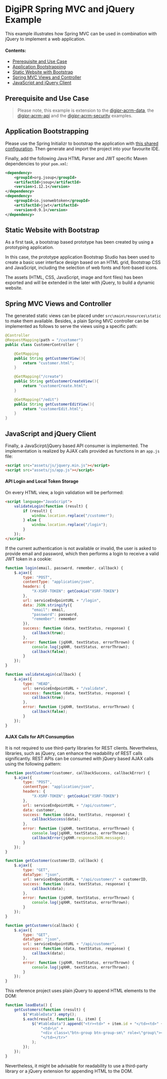 # DigiPR Spring MVC and jQuery Example

This example illustrates how Spring MVC can be used in combination with jQuery to implement a web application.

#### Contents:
- [Prerequisite and Use Case](#prerequisite-and-use-case)
- [Application Bootstrapping](#application-bootstrapping)
- [Static Website with Bootstrap](#static-website-with-bootstrap)
- [Spring MVC Views and Controller](#spring-mvc-views-and-controller)
- [JavaScript and jQuery Client](#javascript-and-jquery-client)

## Prerequisite and Use Case

> Please note, this example is extension to the [digipr-acrm-data](https://github.com/DigiPR/digipr-acrm/tree/master/digipr-acrm-data), the [digipr-acrm-api](https://github.com/DigiPR/digipr-acrm/tree/master/digipr-acrm-api) and the [digipr-acrm-security](https://github.com/DigiPR/digipr-acrm/tree/master/digipr-acrm-security) examples.


## Application Bootstrapping

Please use the Spring Initializr to bootstrap the application with [this shared configuration](https://start.spring.io/#!type=maven-project&language=java&platformVersion=2.2.1.RELEASE&packaging=jar&jvmVersion=1.8&groupId=rocks.process.acrm&artifactId=digipr-acrm-web&name=digipr-acrm-web&description=demo%20project%20for%20spring%20boot&packageName=rocks.process.acrm&dependencies=data-jpa,web,security,h2,postgresql,configuration-processor).
Then generate and import the project into your favourite IDE.

Finally, add the following Java HTML Parser and JWT specific Maven dependencies to your `pom.xml`:

```XML
<dependency>
    <groupId>org.jsoup</groupId>
    <artifactId>jsoup</artifactId>
    <version>1.12.1</version>
</dependency>
<dependency>
	<groupId>io.jsonwebtoken</groupId>
	<artifactId>jjwt</artifactId>
	<version>0.9.1</version>
</dependency>
```

## Static Website with Bootstrap

As a first task, a bootstrap based prototype has been created by using a prototyping application. 

In this case, the prototype application Bootstrap Studio has been used to create a basic user interface design based on an HTML grid, Bootstrap CSS and JavaScript, including the selection of web fonts and font-based icons.

The assets (HTML, CSS, JavaScript, image and font files) has been exported and will be extended in the later with jQuery, to build a dynamic website.

## Spring MVC Views and Controller

The generated static views can be placed under `src\main\resources\static` to make them available. Besides, a plain Spring MVC controller can be implemented as follows to serve the views using a specific path:

```Java
@Controller
@RequestMapping(path = "/customer")
public class CustomerController {

    @GetMapping
    public String getCustomerView(){
        return "customer.html";
    }

    @GetMapping("/create")
    public String getCustomerCreateView(){
        return "customerCreate.html";
    }

    @GetMapping("/edit")
    public String getCustomerEditView(){
        return "customerEdit.html";
    }
}
```

## JavaScript and jQuery Client

Finally, a JavaScirpt/jQuery based API consumer is implemented. The implementation is realized by AJAX calls provided as functions in an `app.js` file:

```HTML
<script src="assets/js/jquery.min.js"></script>
<script src="assets/js/app.js"></script>
```

#### API Login and Local Token Storage

On every HTML view, a login validation will be performed:
```HTML
<script language="JavaScript">
    validateLogin(function (result) {
        if (result) {
            window.location.replace("/customer");
        } else {
            window.location.replace("/login");
        }
    });
</script>
```

If the current authentication is not available or invalid, the user is asked to provide email and password, which then performs a login to receive a valid JWT token in a cookie:

```JavaScript
function login(email, password, remember, callback) {
    $.ajax({
        type: "POST",
        contentType: "application/json",
        headers: {
            "X-XSRF-TOKEN": getCookie("XSRF-TOKEN")
        },
        url: serviceEndpointURL + "/login",
        data: JSON.stringify({
            "email": email,
            "password": password,
            "remember": remember
        }),
        success: function (data, textStatus, response) {
            callback(true);
        },
        error: function (jqXHR, textStatus, errorThrown) {
            console.log(jqXHR, textStatus, errorThrown);
            callback(false);
        }
    });
}

function validateLogin(callback) {
    $.ajax({
        type: "HEAD",
        url: serviceEndpointURL + "/validate",
        success: function (data, textStatus, response) {
            callback(true);
        },
        error: function (jqXHR, textStatus, errorThrown) {
            callback(false);
        }
    });
}
```

#### AJAX Calls for API Consumption

It is not required to use third-party libraries for REST clients. Nevertheless, libraries, such as jQuery, can enhance the readability of REST calls significantly. REST APIs can be consumed with jQuery based AJAX calls using the following pattern:

```JavaScript
function postCustomer(customer, callbackSuccess, callbackError) {
    $.ajax({
        type: "POST",
        contentType: "application/json",
        headers: {
            "X-XSRF-TOKEN": getCookie("XSRF-TOKEN")
        },
        url: serviceEndpointURL + "/api/customer",
        data: customer,
        success: function (data, textStatus, response) {
            callbackSuccess(data);
        },
        error: function (jqXHR, textStatus, errorThrown) {
            console.log(jqXHR, textStatus, errorThrown);
            callbackError(jqXHR.responseJSON.message);
        }
    });
}

function getCustomer(customerID, callback) {
    $.ajax({
        type: "GET",
        dataType: "json",
        url: serviceEndpointURL + "/api/customer/" + customerID,
        success: function (data, textStatus, response) {
            callback(data);
        },
        error: function (jqXHR, textStatus, errorThrown) {
            console.log(jqXHR, textStatus, errorThrown);
        }
    });
}

function getCustomers(callback) {
    $.ajax({
        type: "GET",
        dataType: "json",
        url: serviceEndpointURL + "/api/customer",
        success: function (data, textStatus, response) {
            callback(data);
        },
        error: function (jqXHR, textStatus, errorThrown) {
            console.log(jqXHR, textStatus, errorThrown);
        }
    });
}
```

This reference project uses plain jQuery to append HTML elements to the DOM:
```JavaScript
function loadData() {
    getCustomers(function (result) {
        $("#tableData").empty();
        $.each(result, function (i, item) {
            $("#tableData").append("<tr><td>" + item.id + "</td><td>" + item.name + "</td><td>" + item.email + "</td><td>" + item.mobile + "</td>" +
                "<td>\n" +
                "<div class=\"btn-group btn-group-sm\" role=\"group\"><a class=\"btn btn-light\" role=\"button\" href=\"/customer/edit?id=" + item.id + "\"> <i class=\"fa fa-edit\"></i></a><button class=\"btn btn-light\" type=\"button\" data-target=\"#confirm-modal\" data-toggle=\"modal\" data-id=\"" + item.id + "\"> <i class=\"fa fa-trash\"></i></button></div>\n" +
                "</td></tr>"
            );
        });
    });
}
```

Nevertheless, it might be advisable for readability to use a third-party library or a jQuery extension for appending HTML to the DOM.